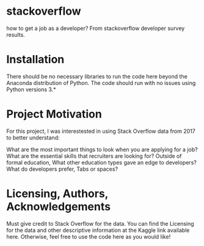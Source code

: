 # stackoverflow
how to get a job as a developer? From stackoverflow developer survey results.
# Installation
There should be no necessary libraries to run the code here beyond the Anaconda distribution of Python. The code should run with no issues using Python versions 3.*
# Project Motivation
For this project, I was interestested in using Stack Overflow data from 2017 to better understand:

What are the most important things to look when you are applying for a job?
What are the essential skills that recruiters are looking for?
Outside of formal education, What other education types gave an edge to developers?   
What do developers prefer, Tabs or spaces?
# Licensing, Authors, Acknowledgements
Must give credit to Stack Overflow for the data. You can find the Licensing for the data and other descriptive information at the Kaggle link available here. Otherwise, feel free to use the code here as you would like!
